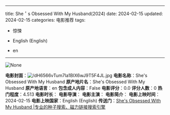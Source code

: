 
---
title: She＇s Obsessed With My Husband(2024)
date: 2024-02-15
updated: 2024-02-15
categories: 电影推荐
tags:

- 惊悚

- English (English)
- en
---

<img src="https://image.tmdb.org/t/p/originalNone" alt="None" title="None">

**电影封面**：<img src="https://image.tmdb.org/t/p/w200/dH6566vTum7Ia1BIX6wJ9T5F4JL.jpg" alt="/dH6566vTum7Ia1BIX6wJ9T5F4JL.jpg" title="/dH6566vTum7Ia1BIX6wJ9T5F4JL.jpg">
**电影名称**：She's Obsessed With My Husband
**原产地片名**：She's Obsessed With My Husband
**原产地语言**：en
**包含成人内容**：False
**电影评分**：0.0
**评分人数**：0
**热门程度**：4.513
**电影时长**：
**电影导演**：
**电影主演**：
**电影简介**：
**电影上映时间**：2024-02-15
**电影上映国家**：English (English)
**传送门**：[She's Obsessed With My Husband |专业的种子搜索、磁力链接搜索引擎](https://movie.amd794.com:2083/?search=She%27s%20Obsessed%20With%20My%20Husband&ordering=&mode=match_phrase&page_size=10&page=1)

